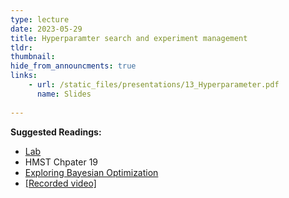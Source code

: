 ```yaml
---
type: lecture
date: 2023-05-29
title: Hyperparamter search and experiment management
tldr: 
thumbnail: 
hide_from_announcments: true
links: 
    - url: /static_files/presentations/13_Hyperparameter.pdf
      name: Slides
      
---
```

**Suggested Readings:**
- [Lab](https://github.com/phonchi/nsysu-math608-2022/blob/master/static_files/presentations/13_Hyperparameter.ipynb)
- HMST Chpater 19
- [Exploring Bayesian Optimization](https://distill.pub/2020/bayesian-optimization/)
- [[Recorded video]](https://youtube.com/playlist?list=PLHNZtBNWQ-87ie3O6kBi7AxSTA_i78XDx)
